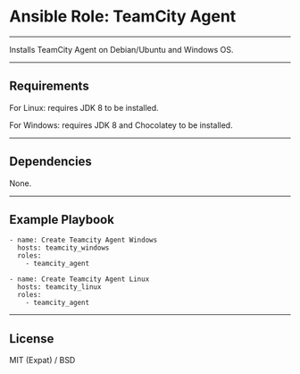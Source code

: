 Ansible Role: TeamCity Agent
=========
---
Installs TeamCity Agent on Debian/Ubuntu and Windows OS.

---
Requirements
---------
For Linux: requires JDK 8 to be installed.

For Windows: requires JDK 8 and Chocolatey to be installed.

---
Dependencies
---------
None.

---
Example Playbook
---------
```
- name: Create Teamcity Agent Windows
  hosts: teamcity_windows
  roles:
    - teamcity_agent
	
- name: Create Teamcity Agent Linux
  hosts: teamcity_linux
  roles:
    - teamcity_agent
```

---
License
---------
MIT (Expat) / BSD